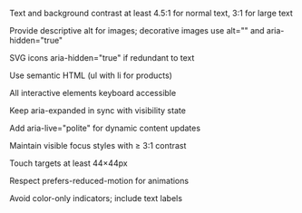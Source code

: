 

Text and background contrast at least 4.5:1 for normal text, 3:1 for large text

Provide descriptive alt for images; decorative images use alt="" and aria-hidden="true"

SVG icons aria-hidden="true" if redundant to text

Use semantic HTML (ul with li for products)

All interactive elements keyboard accessible

Keep aria-expanded in sync with visibility state

Add aria-live="polite" for dynamic content updates

Maintain visible focus styles with ≥ 3:1 contrast

Touch targets at least 44×44px

Respect prefers-reduced-motion for animations

Avoid color-only indicators; include text labels